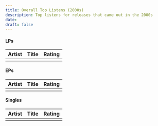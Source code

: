 ```yaml
---
title: Overall Top Listens (2000s)
description: Top listens for releases that came out in the 2000s
date: 
draft: false
---
```

#### LPs

| Artist | Title | Rating |
| ------ | ----- | ------ |
|        |       |        |
#### EPs

| Artist | Title | Rating |
| ------ | ----- | ------ |
|        |       |        |
#### Singles

| Artist | Title | Rating |
| ------ | ----- | ------ |
|        |       |        |



